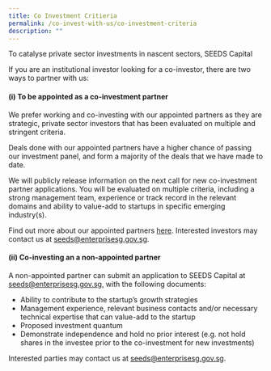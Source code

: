 ```yaml
---
title: Co Investment Critieria
permalink: /co-invest-with-us/co-investment-criteria
description: ""
---
```

To catalyse private sector investments in nascent sectors, SEEDS Capital   

If you are an institutional investor looking for a co-investor, there are two ways to partner with us:

#### (i) To be appointed as a co-investment partner

We prefer working and co-investing with our appointed partners as they are strategic, private sector investors that has been evaluated on multiple and stringent criteria. 

Deals done with our appointed partners have a higher chance of passing our investment panel, and form a majority of the deals that we have made to date. 

We will publicly release information on the next call for new co-investment partner applications. You will be evaluated on multiple criteria, including a strong management team, experience or track record in the relevant domains and ability to value-add to startups in specific emerging industry(s).  
  
Find out more about our appointed partners [here](/our-co-investors/list-of-investors). Interested investors may contact us at [seeds@enterprisesg.gov.sg](mailto:seeds@enterprisesg.gov.sg).

#### (ii) Co-investing an a non-appointed partner

A non-appointed partner can submit an application to SEEDS Capital at seeds@enterprisesg.gov.sg, with the following documents:

*   Ability to contribute to the startup’s growth strategies
*   Management experience, relevant business contacts and/or necessary technical expertise that can value-add to the startup
*   Proposed investment quantum
*   Demonstrate independence and hold no prior interest (e.g. not hold shares in the investee prior to the co-investment for new investments)

Interested parties may contact us at [seeds@enterprisesg.gov.sg](mailto:seeds@enterprisesg.gov.sg).